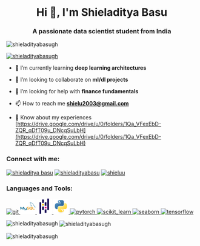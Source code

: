 <h1 align="center">Hi 👋, I'm Shieladitya Basu</h1>
<h3 align="center">A passionate data scientist student from India</h3>

<p align="left"> <img src="https://komarev.com/ghpvc/?username=shieladityabasugh&label=Profile%20views&color=0e75b6&style=flat" alt="shieladityabasugh" /> </p>

<p align="left"> <a href="https://github.com/ryo-ma/github-profile-trophy"><img src="https://github-profile-trophy.vercel.app/?username=shieladityabasugh" alt="shieladityabasugh" /></a> </p>

- 🌱 I’m currently learning **deep learning architectures**

- 👯 I’m looking to collaborate on **ml/dl projects**

- 🤝 I’m looking for help with **finance fundamentals**

- 📫 How to reach me **shielu2003@gmail.com**

- 📄 Know about my experiences [https://drive.google.com/drive/u/0/folders/1Qa_VFexEbD-ZQR_qDfT09u_DNcqSuLbH](https://drive.google.com/drive/u/0/folders/1Qa_VFexEbD-ZQR_qDfT09u_DNcqSuLbH)

<h3 align="left">Connect with me:</h3>
<p align="left">
<a href="https://linkedin.com/in/shieladitya basu" target="blank"><img align="center" src="https://raw.githubusercontent.com/rahuldkjain/github-profile-readme-generator/master/src/images/icons/Social/linked-in-alt.svg" alt="shieladitya basu" height="30" width="40" /></a>
<a href="https://kaggle.com/shieladityabasu" target="blank"><img align="center" src="https://raw.githubusercontent.com/rahuldkjain/github-profile-readme-generator/master/src/images/icons/Social/kaggle.svg" alt="shieladityabasu" height="30" width="40" /></a>
<a href="https://instagram.com/shieluu" target="blank"><img align="center" src="https://raw.githubusercontent.com/rahuldkjain/github-profile-readme-generator/master/src/images/icons/Social/instagram.svg" alt="shieluu" height="30" width="40" /></a>
</p>

<h3 align="left">Languages and Tools:</h3>
<p align="left"> <a href="https://git-scm.com/" target="_blank" rel="noreferrer"> <img src="https://www.vectorlogo.zone/logos/git-scm/git-scm-icon.svg" alt="git" width="40" height="40"/> </a> <a href="https://www.mysql.com/" target="_blank" rel="noreferrer"> <img src="https://raw.githubusercontent.com/devicons/devicon/master/icons/mysql/mysql-original-wordmark.svg" alt="mysql" width="40" height="40"/> </a> <a href="https://pandas.pydata.org/" target="_blank" rel="noreferrer"> <img src="https://raw.githubusercontent.com/devicons/devicon/2ae2a900d2f041da66e950e4d48052658d850630/icons/pandas/pandas-original.svg" alt="pandas" width="40" height="40"/> </a> <a href="https://www.python.org" target="_blank" rel="noreferrer"> <img src="https://raw.githubusercontent.com/devicons/devicon/master/icons/python/python-original.svg" alt="python" width="40" height="40"/> </a> <a href="https://pytorch.org/" target="_blank" rel="noreferrer"> <img src="https://www.vectorlogo.zone/logos/pytorch/pytorch-icon.svg" alt="pytorch" width="40" height="40"/> </a> <a href="https://scikit-learn.org/" target="_blank" rel="noreferrer"> <img src="https://upload.wikimedia.org/wikipedia/commons/0/05/Scikit_learn_logo_small.svg" alt="scikit_learn" width="40" height="40"/> </a> <a href="https://seaborn.pydata.org/" target="_blank" rel="noreferrer"> <img src="https://seaborn.pydata.org/_images/logo-mark-lightbg.svg" alt="seaborn" width="40" height="40"/> </a> <a href="https://www.tensorflow.org" target="_blank" rel="noreferrer"> <img src="https://www.vectorlogo.zone/logos/tensorflow/tensorflow-icon.svg" alt="tensorflow" width="40" height="40"/> </a> </p>

<p><img align="left" src="https://github-readme-stats.vercel.app/api/top-langs?username=shieladityabasugh&show_icons=true&locale=en&layout=compact" alt="shieladityabasugh" /></p>

<p>&nbsp;<img align="center" src="https://github-readme-stats.vercel.app/api?username=shieladityabasugh&show_icons=true&locale=en" alt="shieladityabasugh" /></p>

<p><img align="center" src="https://github-readme-streak-stats.herokuapp.com/?user=shieladityabasugh&" alt="shieladityabasugh" /></p>
